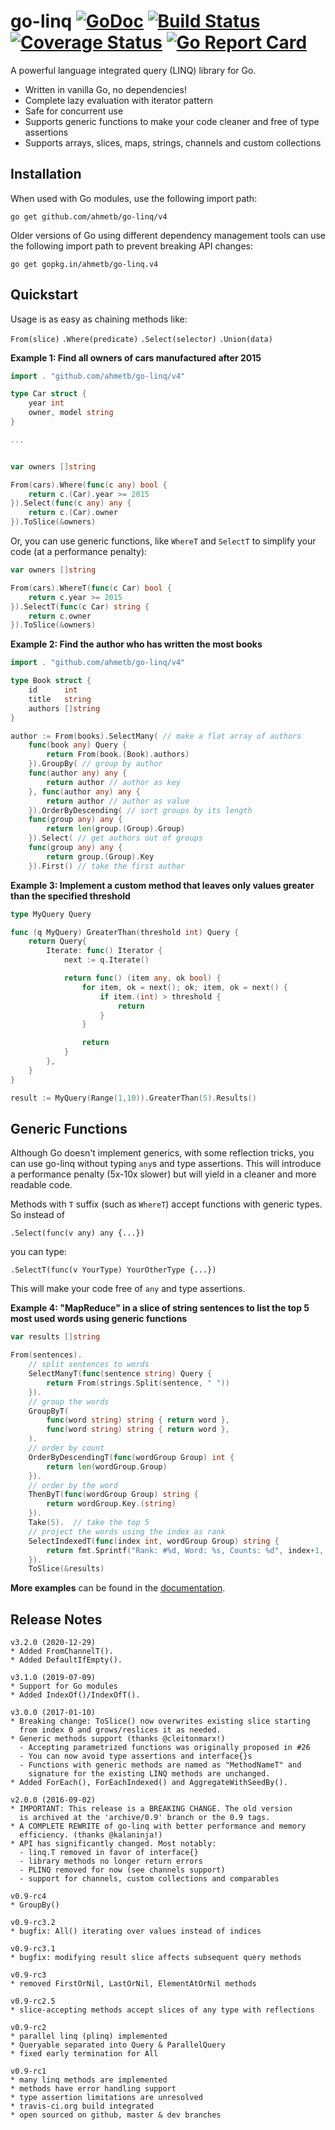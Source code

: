 # go-linq [![GoDoc](https://godoc.org/github.com/ahmetb/go-linq?status.svg)](https://godoc.org/github.com/ahmetb/go-linq) [![Build Status](https://travis-ci.org/ahmetb/go-linq.svg?branch=master)](https://travis-ci.org/ahmetb/go-linq) [![Coverage Status](https://coveralls.io/repos/github/ahmetb/go-linq/badge.svg?branch=master)](https://coveralls.io/github/ahmetb/go-linq?branch=master) [![Go Report Card](https://goreportcard.com/badge/github.com/ahmetb/go-linq)](https://goreportcard.com/report/github.com/ahmetb/go-linq)

A powerful language integrated query (LINQ) library for Go.

* Written in vanilla Go, no dependencies!
* Complete lazy evaluation with iterator pattern
* Safe for concurrent use
* Supports generic functions to make your code cleaner and free of type assertions
* Supports arrays, slices, maps, strings, channels and custom collections

## Installation

When used with Go modules, use the following import path:

    go get github.com/ahmetb/go-linq/v4

Older versions of Go using different dependency management tools can use the
following import path to prevent breaking API changes:

    go get gopkg.in/ahmetb/go-linq.v4

## Quickstart

Usage is as easy as chaining methods like:

`From(slice)` `.Where(predicate)` `.Select(selector)` `.Union(data)`

**Example 1: Find all owners of cars manufactured after 2015**

```go
import . "github.com/ahmetb/go-linq/v4"

type Car struct {
    year int
    owner, model string
}

...


var owners []string

From(cars).Where(func(c any) bool {
	return c.(Car).year >= 2015
}).Select(func(c any) any {
	return c.(Car).owner
}).ToSlice(&owners)
```

Or, you can use generic functions, like `WhereT` and `SelectT` to simplify your code
(at a performance penalty):

```go
var owners []string

From(cars).WhereT(func(c Car) bool {
	return c.year >= 2015
}).SelectT(func(c Car) string {
	return c.owner
}).ToSlice(&owners)
```

**Example 2: Find the author who has written the most books**

```go
import . "github.com/ahmetb/go-linq/v4"

type Book struct {
	id      int
	title   string
	authors []string
}

author := From(books).SelectMany( // make a flat array of authors
	func(book any) Query {
		return From(book.(Book).authors)
	}).GroupBy( // group by author
	func(author any) any {
		return author // author as key
	}, func(author any) any {
		return author // author as value
	}).OrderByDescending( // sort groups by its length
	func(group any) any {
		return len(group.(Group).Group)
	}).Select( // get authors out of groups
	func(group any) any {
		return group.(Group).Key
	}).First() // take the first author
```

**Example 3: Implement a custom method that leaves only values greater than the specified threshold**

```go
type MyQuery Query

func (q MyQuery) GreaterThan(threshold int) Query {
	return Query{
		Iterate: func() Iterator {
			next := q.Iterate()

			return func() (item any, ok bool) {
				for item, ok = next(); ok; item, ok = next() {
					if item.(int) > threshold {
						return
					}
				}

				return
			}
		},
	}
}

result := MyQuery(Range(1,10)).GreaterThan(5).Results()
```

## Generic Functions

Although Go doesn't implement generics, with some reflection tricks, you can use go-linq without
typing `any`s and type assertions. This will introduce a performance penalty (5x-10x slower)
but will yield in a cleaner and more readable code.

Methods with `T` suffix (such as `WhereT`) accept functions with generic types. So instead of

    .Select(func(v any) any {...})

you can type:

    .SelectT(func(v YourType) YourOtherType {...})

This will make your code free of `any` and type assertions.

**Example 4: "MapReduce" in a slice of string sentences to list the top 5 most used words using generic functions**

```go
var results []string

From(sentences).
	// split sentences to words
	SelectManyT(func(sentence string) Query {
		return From(strings.Split(sentence, " "))
	}).
	// group the words
	GroupByT(
		func(word string) string { return word },
		func(word string) string { return word },
	).
	// order by count
	OrderByDescendingT(func(wordGroup Group) int {
		return len(wordGroup.Group)
	}).
	// order by the word
	ThenByT(func(wordGroup Group) string {
		return wordGroup.Key.(string)
	}).
	Take(5).  // take the top 5
	// project the words using the index as rank
	SelectIndexedT(func(index int, wordGroup Group) string {
		return fmt.Sprintf("Rank: #%d, Word: %s, Counts: %d", index+1, wordGroup.Key, len(wordGroup.Group))
	}).
	ToSlice(&results)
```

**More examples** can be found in the [documentation](https://godoc.org/github.com/ahmetb/go-linq).

## Release Notes

```text
v3.2.0 (2020-12-29)
* Added FromChannelT().
* Added DefaultIfEmpty().

v3.1.0 (2019-07-09)
* Support for Go modules
* Added IndexOf()/IndexOfT().

v3.0.0 (2017-01-10)
* Breaking change: ToSlice() now overwrites existing slice starting
  from index 0 and grows/reslices it as needed.
* Generic methods support (thanks @cleitonmarx!)
  - Accepting parametrized functions was originally proposed in #26
  - You can now avoid type assertions and interface{}s
  - Functions with generic methods are named as "MethodNameT" and
    signature for the existing LINQ methods are unchanged.
* Added ForEach(), ForEachIndexed() and AggregateWithSeedBy().

v2.0.0 (2016-09-02)
* IMPORTANT: This release is a BREAKING CHANGE. The old version
  is archived at the 'archive/0.9' branch or the 0.9 tags.
* A COMPLETE REWRITE of go-linq with better performance and memory
  efficiency. (thanks @kalaninja!)
* API has significantly changed. Most notably:
  - linq.T removed in favor of interface{}
  - library methods no longer return errors
  - PLINQ removed for now (see channels support)
  - support for channels, custom collections and comparables

v0.9-rc4
* GroupBy()

v0.9-rc3.2
* bugfix: All() iterating over values instead of indices

v0.9-rc3.1
* bugfix: modifying result slice affects subsequent query methods

v0.9-rc3
* removed FirstOrNil, LastOrNil, ElementAtOrNil methods

v0.9-rc2.5
* slice-accepting methods accept slices of any type with reflections

v0.9-rc2
* parallel linq (plinq) implemented
* Queryable separated into Query & ParallelQuery
* fixed early termination for All

v0.9-rc1
* many linq methods are implemented
* methods have error handling support
* type assertion limitations are unresolved
* travis-ci.org build integrated
* open sourced on github, master & dev branches
```

